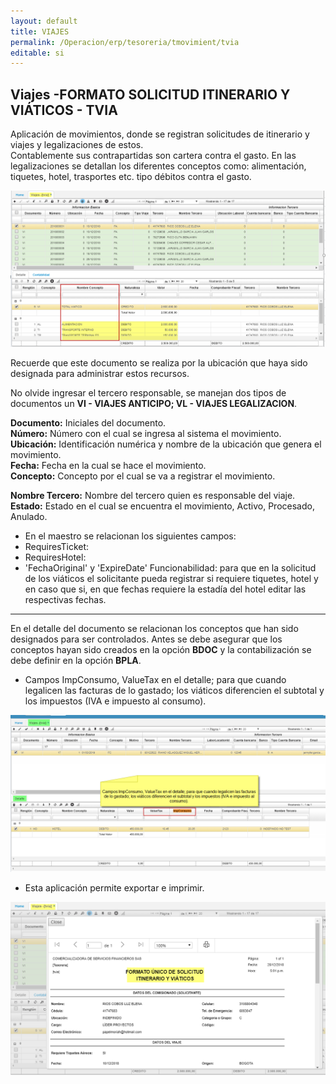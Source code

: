 ```yaml
---
layout: default
title: VIAJES
permalink: /Operacion/erp/tesoreria/tmovimient/tvia
editable: si
---
```


## Viajes -FORMATO SOLICITUD ITINERARIO Y VIÁTICOS - TVIA



Aplicación de movimientos, donde se registran solicitudes de itinerario y viajes y legalizaciones de estos.  
Contablemente sus contrapartidas son cartera contra el gasto. En las legalizaciones se detallan los diferentes conceptos como: alimentación, tiquetes, hotel, trasportes etc. tipo débitos contra el gasto.  


![](tvia1.png)

Recuerde que este documento se realiza por la ubicación que haya sido designada para administrar estos recursos.  

No olvide ingresar el tercero responsable, se manejan dos tipos de documentos un **VI - VIAJES ANTICIPO; VL - VIAJES LEGALIZACION**.

**Documento:** Iniciales del documento.  
**Número:** Número con el cual se ingresa al sistema el movimiento.  
**Ubicación:** Identificación numérica y nombre de la ubicación que genera el movimiento.  
**Fecha:** Fecha en la cual se hace el movimiento.  
**Concepto:** Concepto por el cual se va a registrar el movimiento.  

**Nombre Tercero:** Nombre del tercero quien es responsable del viaje.  
**Estado:** Estado en el cual se encuentra el movimiento, Activo, Procesado, Anulado.  
* En el maestro se relacionan los siguientes campos:
* RequiresTicket:  
* RequiresHotel:  
* 'FechaOriginal' y 'ExpireDate'
 Funcionabilidad:  para que en la solicitud de los viáticos el solicitante pueda registrar si requiere tiquetes, hotel y en caso que si, en que fechas requiere la estadía del hotel editar las respectivas fechas.  

******************
En el detalle del documento se relacionan los conceptos que han sido designados para ser controlados. Antes se debe asegurar que los conceptos hayan sido creados en la opción **BDOC** y la contabilización se debe definir en la opción **BPLA**.  
* Campos ImpConsumo, ValueTax en el detalle; para que cuando legalicen las facturas de lo gastado; los viáticos diferencien el subtotal y los impuestos (IVA e impuesto al consumo).  

![](tvia3.png)

* Esta aplicación permite exportar e imprimir.  


![](tvia2.png)














